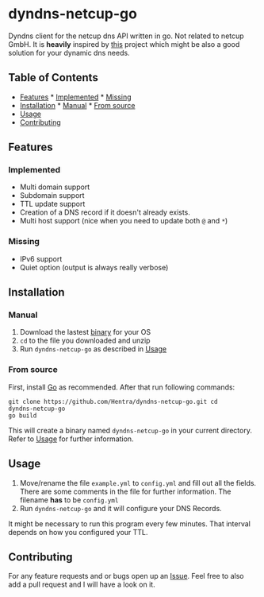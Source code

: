 # dyndns-netcup-go 
Dyndns client for the netcup dns API written in go. Not
related to netcup GmbH. It is **heavily** inspired by 
[this](https://github.com/stecklars/dynamic-dns-netcup-api) 
project which might be also a good solution for your 
dynamic dns needs. 


## Table of Contents
<!-- vim-markdown-toc GFM -->

* [Features](#features)
        * [Implemented](#implemented)
        * [Missing](#missing)
* [Installation](#installation)
        * [Manual](#manual)
        * [From source](#from-source)
* [Usage](#usage)
* [Contributing](#contributing)

<!-- vim-markdown-toc -->

## Features

### Implemented
* Multi domain support
* Subdomain support
* TTL update support
* Creation of a DNS record if it doesn't already exists.
* Multi host support (nice when you need to update both `@` and `*`) 

### Missing
* IPv6 support
* Quiet option (output is always really verbose)

## Installation 

### Manual
 1. Download the lastest [binary](https://github.com/Hentra/dyndns-netcup-go/releases) for your OS
 2. `cd` to the file you downloaded and unzip
 3. Run `dyndns-netcup-go` as described in [Usage](#usage)

### From source 
First, install [Go](https://golang.org/doc/install) as
recommended.  After that run following commands:

    git clone https://github.com/Hentra/dyndns-netcup-go.git cd 
    dyndns-netcup-go
    go build

This will create a binary named `dyndns-netcup-go` in your current directory.
Refer to [Usage](#usage) for further information.

## Usage
 1. Move/rename the file `example.yml` to `config.yml` and fill out all the
fields. There are some comments in the file for further information. The
filename **has** to be `config.yml`
 2. Run `dyndns-netcup-go` and it will configure your DNS Records.

It might be necessary to run this program every few minutes. That interval
depends on how you configured your TTL.

## Contributing 
For any feature requests and or bugs open up an
[Issue](https://github.com/Hentra/dyndns-netcup-go/issues).  Feel free to also
add a pull request and I will have a look on it.

